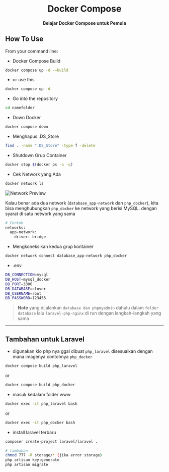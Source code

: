 
<h1 align="center">
  Docker Compose
</h1>

<h4 align="center">Belajar Docker Compose untuk Pemula</h4>

## How To Use

From your command line:

* Docker Compose Build
```bash
docker compose up -d -—build
```

* or use this
```bash
docker compose up -d
```

* Go into the repository
```bash
cd namefolder
```

* Down Docker
```bash
docker compose down
```

* Menghapus .DS_Store
```bash
find . -name ".DS_Store" -type f -delete
```

* Shutdown Grup Container
```bash
docker stop $(docker ps -a -q)
```
* Cek Network yang Ada
```bash
docker network ls
```

![Network Preview](http://i.imgur.com/lgRe8z4.png)

Kalau benar ada dua network (`database_app-network` dan `php_docker`), kita bisa menghubungkan `php_docker` ke network yang berisi MySQL.
dengan syarat di satu network yang sama
```bash
# Contoh
networks:
  app-network:
    driver: bridge
```

* Mengkoneksikan kedua grup kontainer
```bash
docker network connect database_app-network php_docker
```

* .env
```bash
DB_CONNECTION=mysql
DB_HOST=mysql_docker
DB_PORT=3306
DB_DATABASE=clover
DB_USERNAME=root
DB_PASSWORD=123456
```

> **Note**
> yang dijalankan `database dan phpmyadmin` dahulu dalam `folder database`
> lalu `laravel-php-nginx` di run dengan langkah-langkah yang sama
---

## Tambahan untuk Laravel

* digunakan klo php nya ggal dibuat `php_laravel` disesuaikan dengan mana imagenya contohnya `php_docker`
```bash
docker compose build php_laravel
```
or
```bash
docker compose build php_docker
```

* masuk kedalam folder www
```bash
docker exec -it php_laravel bash
```
or
```bash
docker exec -it php_docker bash
```

* install laravel terbaru
```bash
composer create-project laravel/laravel .
```

```bash
# tambahan
chmod 777 -R storage/* (jika error storage)
php artisan key:generate
php artisan migrate
```